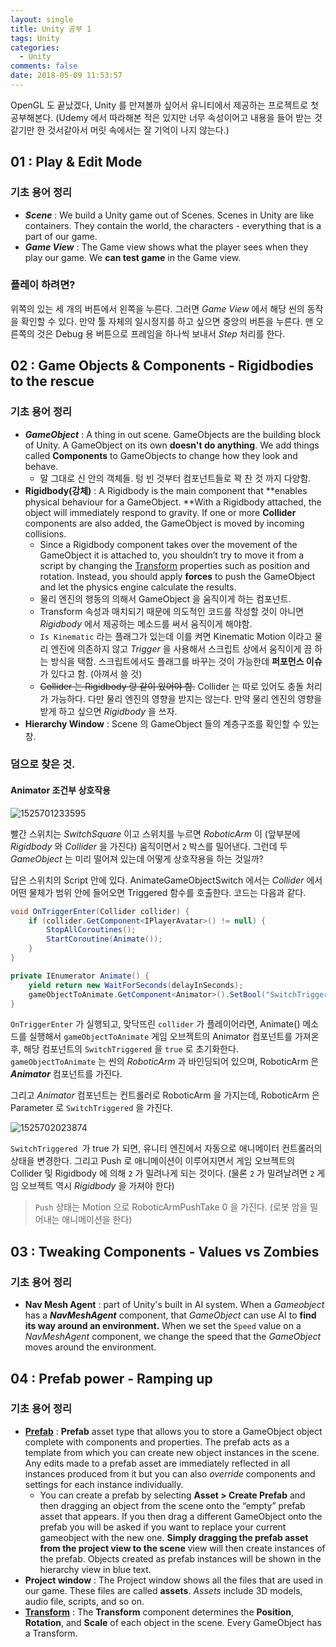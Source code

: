 ```yaml
---
layout: single
title: Unity 공부 1
tags: Unity
categories:
  - Unity
comments: false
date: 2018-05-09 11:53:57
---
```


OpenGL 도 끝났겠다, Unity 를 만져볼까 싶어서 유니티에서 제공하는 프로젝트로 첫 공부해본다. (Udemy 에서 따라해본 적은 있지만 너무 속성이어고 내용을 들어 받는 것 같기만 한 것서같아서 머릿 속에서는 잘 기억이 나지 않는다.)

<!-- more -->

## 01 : Play & Edit Mode

### 기초 용어 정리

* ***Scene*** : We build a Unity game out of Scenes. Scenes in Unity are like containers. They contain the world, the characters - everything that is a part of our game.
* ***Game View*** : The Game view shows what the player sees when they play our game. We **can test game** in the Game view.

### 플레이 하려면?

위쪽의 있는 세 개의 버튼에서 왼쪽을 누른다. 그러면 *Game View* 에서 해당 씬의 동작을 확인할 수 있다. 만약 툴 자체의 일시정지를 하고 싶으면 중앙의 버튼을 누른다. 맨 오른쪽의 것은 Debug 용 버튼으로 프레임을 하나씩 보내서 *Step* 처리를 한다.

## 02 : Game Objects & Components - Rigidbodies to the rescue

### 기초 용어 정리

* ***GameObject*** : A thing in out scene. GameObjects are the building block of Unity. A GameObject on its own **doesn't do anything**. We add things called **Components** to GameObjects to change how they look and behave.
  * 말 그대로 신 안의 객체들. 텅 빈 것부터 컴포넌트들로 꽉 찬 것 까지 다양함.
* **Rigidbody(강체)** : A Rigidbody is the main component that **enables physical behaviour for a GameObject. **With a Rigidbody attached, the object will immediately respond to gravity. If one or more **Collider** components are also added, the GameObject is moved by incoming collisions.
  * Since a Rigidbody component takes over the movement of the GameObject it is attached to, you shouldn’t try to move it from a script by changing  the [Transform](https://docs.unity3d.com/Manual/class-Transform.html) properties such as position and rotation. Instead, you should apply **forces** to push the GameObject and let the physics engine calculate the results. 
  * 물리 엔진의 행동의 의해서 GameObject 을 움직이게 하는 컴포넌트.
  * Transform 속성과 매치되기 때문에 의도적인 코드를 작성할 것이 아니면 *Rigidbody* 에서 제공하는 메소드를 써서 움직이게 해야함.
  * `Is Kinematic` 라는 플래그가 있는데 이를 켜면 Kinematic Motion 이라고 물리 엔진에 의존하지 않고 *Trigger* 을 사용해서 스크립트 상에서 움직이게 끔 하는 방식을 택함. 스크립트에서도 플래그를 바꾸는 것이 가능한데 **퍼포먼스 이슈**가 있다고 함. (아껴서 쓸 것)
  * ~~Collider 는 Rigidbody 랑 같이 있어야 함.~~ Collider 는 따로 있어도 충돌 처리가 가능하다. 다만 물리 엔진의 영향을 받지는 않는다. 만약 물리 엔진의 영향을 받게 하고 싶으면 *Rigidbody* 을 쓰자.
* **Hierarchy Window** : Scene 의 GameObject 들의 계층구조를 확인할 수 있는 창.

### 덤으로 찾은 것.

#### Animator 조건부 상호작용

![1525701233595](..\..\..\..\..\images\201805\09\1525701233595.png)

빨간 스위치는 *SwitchSquare* 이고 스위치를 누르면 *RoboticArm* 이 (앞부분에 *Rigidbody* 와 *Collider* 을 가진다) 움직이면서 `2` 박스를 밀어낸다. 그런데 두 *GameObject* 는 미리 떨어져 있는데 어떻게 상호작용을 하는 것일까?

답은 스위치의 Script 안에 있다. AnimateGameObjectSwitch 에서는 *Collider* 에서 어떤 물체가 범위 안에 들어오면 Triggered 함수를 호출한다. 코드는 다음과 같다.

``` csharp
void OnTriggerEnter(Collider collider) {
    if (collider.GetComponent<IPlayerAvatar>() != null) {
        StopAllCoroutines();
        StartCoroutine(Animate());
    }
}

private IEnumerator Animate() {
    yield return new WaitForSeconds(delayInSeconds);
    gameObjectToAnimate.GetComponent<Animator>().SetBool("SwitchTriggered", true);
}
```

`OnTriggerEnter` 가 실행되고, 맞닥뜨린 `collider` 가 플레이어라면, Animate() 메소드를 실행해서 `gameObjectToAnimate` 게임 오브젝트의 Animator 컴포넌트를 가져온 후, 해당 컴포넌트의 `SwitchTriggered` 을 `true` 로 초기화한다. `gameObjectToAnimate` 는 씬의 *RoboticArm* 과 바인딩되어 있으며, RoboticArm 은 ***Animator*** 컴포넌트를 가진다.

그리고 *Animator* 컴포넌트는 컨트롤러로 RoboticArm 을 가지는데, RoboticArm 은 Parameter 로 `SwitchTriggered` 을 가진다. 

![1525702023874](..\..\..\..\..\images\201805\09\1525702023874.png)

`SwitchTriggered `가 true 가 되면, 유니티 엔진에서 자동으로 애니메이터 컨트롤러의 상태을 변경한다. 그리고 Push 로 애니메이션이 이루어지면서 게임 오브젝트의 Collider 및 Rigidbody 에 의해 `2` 가 밀려나게 되는 것이다. (물론 `2` 가 밀려날려면 `2` 게임 오브젝트 역시 *Rigidbody* 을 가져야 한다)

> `Push` 상태는 Motion 으로 RoboticArmPushTake 0 을 가진다. (로봇 암을 밀어내는 애니메이션을 한다)

## 03 : Tweaking Components - Values vs Zombies

### 기초 용어 정리

* **Nav Mesh Agent** : part of Unity's built in AI system. When a *Gameobject* has a ***NavMeshAgent*** component, that *GameObject* can use AI to **find its way around an environment.** When we set the `Speed` value on a *NavMeshAgent* component, we change the speed that the *GameObject* moves around the environment.

## 04 : Prefab power - Ramping up

### 기초 용어 정리

* [**Prefab**](https://docs.unity3d.com/Manual/Prefabs.html) :  **Prefab** asset type that allows you to store a  GameObject object complete with components and properties. The prefab  acts as a template from which you can create new object instances in the scene. Any edits made to a prefab asset are immediately reflected in  all instances produced from it but you can also *override* components and settings for each instance individually.  
  * You can create a prefab by selecting **Asset > Create Prefab** and then dragging an object from the scene onto the “empty” prefab  asset that appears. If you then drag a different GameObject onto the  prefab you will be asked if you want to replace your current gameobject  with the new one. **Simply dragging the prefab asset from the project view to the scene** view will then create instances of the prefab. Objects  created as prefab instances will be shown in the hierarchy view in blue  text.
* **Project window** : The Project window shows all the files that are used in our game. These files are called **assets**. *Assets* include 3D models, audio file, scripts, and so on.
* [**Transform**](https://docs.unity3d.com/Manual/class-Transform.html) : The **Transform** component determines the **Position**, **Rotation**, and **Scale** of each object in the scene. Every GameObject has a Transform. 